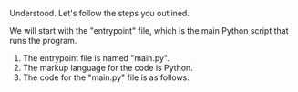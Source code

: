 Understood. Let's follow the steps you outlined.

We will start with the "entrypoint" file, which is the main Python script that runs the program.

1. The entrypoint file is named "main.py".
2. The markup language for the code is Python.
3. The code for the "main.py" file is as follows:
